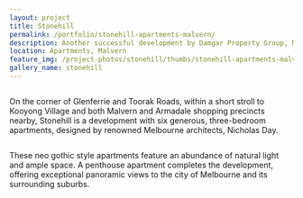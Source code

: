 ```yaml
---
layout: project
title: Stonehill
permalink: /portfolio/stonehill-apartments-malvern/
description: Another successful development by Damgar Property Group, Melbourne.
location: Apartments, Malvern
feature_img: /project-photos/stonehill/thumbs/stonehill-apartments-malvern-01.jpg
gallery_name: stonehill
---
```


<div class="row project-detail-content">
  <div class="small-11 medium-10 medium-offset-1 columns">
    <div class="row">
      <div class="large-6 columns">
        <div class="column">
          <p class="project-detail-lead">On the corner of Glenferrie and Toorak Roads, within a short stroll to Kooyong Village and both Malvern and Armadale shopping precincts nearby, Stonehill is a development with six generous, three-bedroom apartments, designed by renowned Melbourne architects, Nicholas Day. </p>
        </div>
      </div>
      <div class="large-6 columns float-left">
        <div class="column">
        <p>These neo gothic style apartments feature an abundance of natural light and ample space. A penthouse apartment completes the development, offering exceptional panoramic views to the city of Melbourne and its surrounding suburbs.</p>
        </div>
      </div>
    </div>
  </div>
</div>
